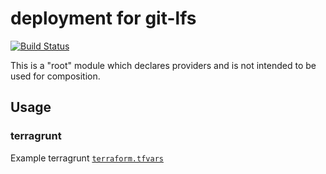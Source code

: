 deployment for git-lfs
===

[![Build Status](https://travis-ci.org/lsst-sqre/deploy-gitlfs.png)](https://travis-ci.org/lsst-sqre/deploy-gitlfs)

This is a "root" module which declares providers and is not intended to be used
for composition.

Usage
---

### terragrunt

Example terragrunt [`terraform.tfvars`](https://github.com/lsst-sqre/terragrunt-live-test/blob/master/jhoblitt/gitlfs/terraform.tfvars)
